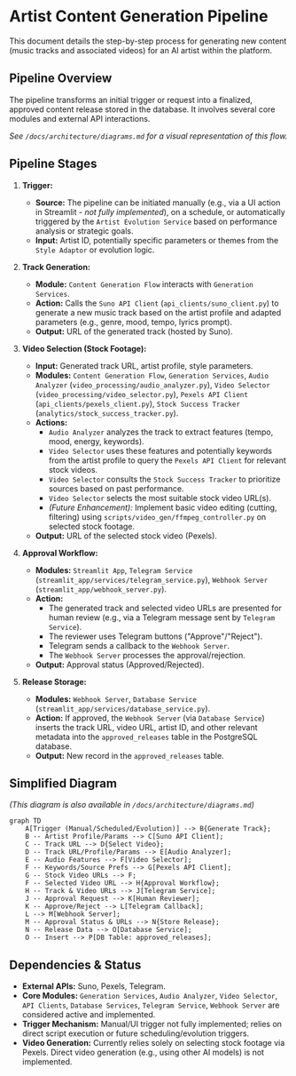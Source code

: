 # Artist Content Generation Pipeline

This document details the step-by-step process for generating new content (music tracks and associated videos) for an AI artist within the platform.

## Pipeline Overview

The pipeline transforms an initial trigger or request into a finalized, approved content release stored in the database. It involves several core modules and external API interactions.

*See `/docs/architecture/diagrams.md` for a visual representation of this flow.*

## Pipeline Stages

1.  **Trigger:**
    *   **Source:** The pipeline can be initiated manually (e.g., via a UI action in Streamlit - *not fully implemented*), on a schedule, or automatically triggered by the `Artist Evolution Service` based on performance analysis or strategic goals.
    *   **Input:** Artist ID, potentially specific parameters or themes from the `Style Adaptor` or evolution logic.

2.  **Track Generation:**
    *   **Module:** `Content Generation Flow` interacts with `Generation Services`.
    *   **Action:** Calls the `Suno API Client` (`api_clients/suno_client.py`) to generate a new music track based on the artist profile and adapted parameters (e.g., genre, mood, tempo, lyrics prompt).
    *   **Output:** URL of the generated track (hosted by Suno).

3.  **Video Selection (Stock Footage):**
    *   **Input:** Generated track URL, artist profile, style parameters.
    *   **Modules:** `Content Generation Flow`, `Generation Services`, `Audio Analyzer` (`video_processing/audio_analyzer.py`), `Video Selector` (`video_processing/video_selector.py`), `Pexels API Client` (`api_clients/pexels_client.py`), `Stock Success Tracker` (`analytics/stock_success_tracker.py`).
    *   **Actions:**
        *   `Audio Analyzer` analyzes the track to extract features (tempo, mood, energy, keywords).
        *   `Video Selector` uses these features and potentially keywords from the artist profile to query the `Pexels API Client` for relevant stock videos.
        *   `Video Selector` consults the `Stock Success Tracker` to prioritize sources based on past performance.
        *   `Video Selector` selects the most suitable stock video URL(s).
        *   *(Future Enhancement):* Implement basic video editing (cutting, filtering) using `scripts/video_gen/ffmpeg_controller.py` on selected stock footage.
    *   **Output:** URL of the selected stock video (Pexels).

4.  **Approval Workflow:**
    *   **Modules:** `Streamlit App`, `Telegram Service` (`streamlit_app/services/telegram_service.py`), `Webhook Server` (`streamlit_app/webhook_server.py`).
    *   **Action:**
        *   The generated track and selected video URLs are presented for human review (e.g., via a Telegram message sent by `Telegram Service`).
        *   The reviewer uses Telegram buttons ("Approve"/"Reject").
        *   Telegram sends a callback to the `Webhook Server`.
        *   The `Webhook Server` processes the approval/rejection.
    *   **Output:** Approval status (Approved/Rejected).

5.  **Release Storage:**
    *   **Modules:** `Webhook Server`, `Database Service` (`streamlit_app/services/database_service.py`).
    *   **Action:** If approved, the `Webhook Server` (via `Database Service`) inserts the track URL, video URL, artist ID, and other relevant metadata into the `approved_releases` table in the PostgreSQL database.
    *   **Output:** New record in the `approved_releases` table.

## Simplified Diagram

*(This diagram is also available in `/docs/architecture/diagrams.md`)*

```mermaid
graph TD
    A[Trigger (Manual/Scheduled/Evolution)] --> B{Generate Track};
    B -- Artist Profile/Params --> C[Suno API Client];
    C -- Track URL --> D{Select Video};
    D -- Track URL/Profile/Params --> E[Audio Analyzer];
    E -- Audio Features --> F[Video Selector];
    F -- Keywords/Source Prefs --> G[Pexels API Client];
    G -- Stock Video URLs --> F;
    F -- Selected Video URL --> H{Approval Workflow};
    H -- Track & Video URLs --> J[Telegram Service];
    J -- Approval Request --> K[Human Reviewer];
    K -- Approve/Reject --> L[Telegram Callback];
    L --> M[Webhook Server];
    M -- Approval Status & URLs --> N{Store Release};
    N -- Release Data --> O[Database Service];
    O -- Insert --> P[DB Table: approved_releases];
```

## Dependencies & Status

*   **External APIs:** Suno, Pexels, Telegram.
*   **Core Modules:** `Generation Services`, `Audio Analyzer`, `Video Selector`, `API Clients`, `Database Services`, `Telegram Service`, `Webhook Server` are considered active and implemented.
*   **Trigger Mechanism:** Manual/UI trigger not fully implemented; relies on direct script execution or future scheduling/evolution triggers.
*   **Video Generation:** Currently relies solely on selecting stock footage via Pexels. Direct video generation (e.g., using other AI models) is not implemented.



